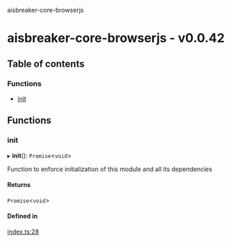 aisbreaker-core-browserjs

# aisbreaker-core-browserjs - v0.0.42

## Table of contents

### Functions

- [init](README.md#init)

## Functions

### init

▸ **init**(): `Promise`<`void`\>

Function to enforce initialization of this module
and all its dependencies

#### Returns

`Promise`<`void`\>

#### Defined in

[index.ts:28](https://github.com/aisbreaker/aisbreaker-js/blob/develop/packages/aisbreaker-core-browserjs/src/index.ts#L28)
